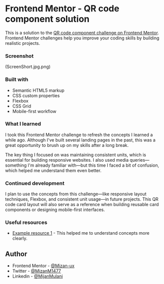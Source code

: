 # Frontend Mentor - QR code component solution

This is a solution to the [QR code component challenge on Frontend Mentor](https://www.frontendmentor.io/challenges/qr-code-component-iux_sIO_H). Frontend Mentor challenges help you improve your coding skills by building realistic projects. 

### Screenshot

(ScreenShort.jpg.png)

### Built with

- Semantic HTML5 markup
- CSS custom properties
- Flexbox
- CSS Grid
- Mobile-first workflow


### What I learned

I took this Frontend Mentor challenge to refresh the concepts I learned a while ago. Although I've built several landing pages in the past, this was a great opportunity to brush up on my skills after a long break.

The key thing I focused on was maintaining consistent units, which is essential for building responsive websites. I also used media queries—something I'm already familiar with—but this time I faced a bit of confusion, which helped me understand them even better.


### Continued development

I plan to use the concepts from this challenge—like responsive layout techniques, Flexbox, and consistent unit usage—in future projects. This QR code card layout will also serve as a reference when building reusable card components or designing mobile-first interfaces.


### Useful resources

- [Example resource 1](https://developer.mozilla.org/en-US/) - This helped me to understand concepts more clearly.


## Author

- Frontend Mentor - [@Mizan-ux](https://www.frontendmentor.io/profile/yourusername)
- Twitter - [@MizanM1477](https://www.twitter.com/yourusername)
- Linkedin - [@MijanMulani](https://www.linkedin.com/in/mijan-mulani-24a00630b)


